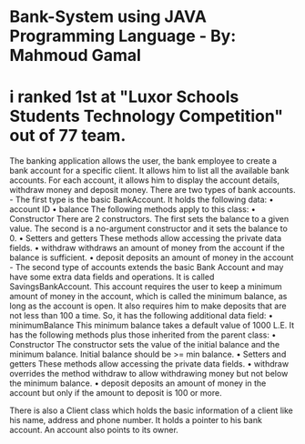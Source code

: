 # Bank-System using JAVA Programming Language -          By: Mahmoud Gamal                                              
# i ranked 1st at "Luxor Schools Students Technology Competition" out of 77 team.   
The banking application allows the user,                                                              the bank employee to create a bank account for a specific client.                                         It allows him to list all the available bank accounts. For each account, it allows him to display the account details, withdraw money and deposit money.                                                                               There are two types of bank accounts.                               - The first type is the basic BankAccount. It holds the following data: • account ID • balance The following methods apply to this class: • Constructor There are 2 constructors. The first sets the balance to a given value. The second is a no-argument constructor and it sets the balance to 0. • Setters and getters These methods allow accessing the private data fields. • withdraw withdraws an amount of money from the account if the balance is sufficient. • deposit deposits an amount of money in the account                                                                          - The second type of accounts extends the basic Bank Account and may have some extra data fields and operations. It is called SavingsBankAccount. This account requires the user to keep a minimum amount of money in the account, which is called the minimum balance, as long as the account is open. It also requires him to make deposits that are not less than 100 a time. So, it has the following additional data field: • minimumBalance This minimum balance takes a default value of 1000 L.E. It has the following methods plus those inherited from the parent class: • Constructor The constructor sets the value of the initial balance and the minimum balance. Initial balance should be >= min balance. • Setters and getters These methods allow accessing the private data fields. • withdraw overrides the method withdraw to allow withdrawing money but not below the minimum balance. • deposit deposits an amount of money in the account but only if the amount to deposit is 100 or more.

There is also a Client class which holds the basic information of a client like his name, address and phone number. It holds a pointer to his bank account. An account also points to its owner.
